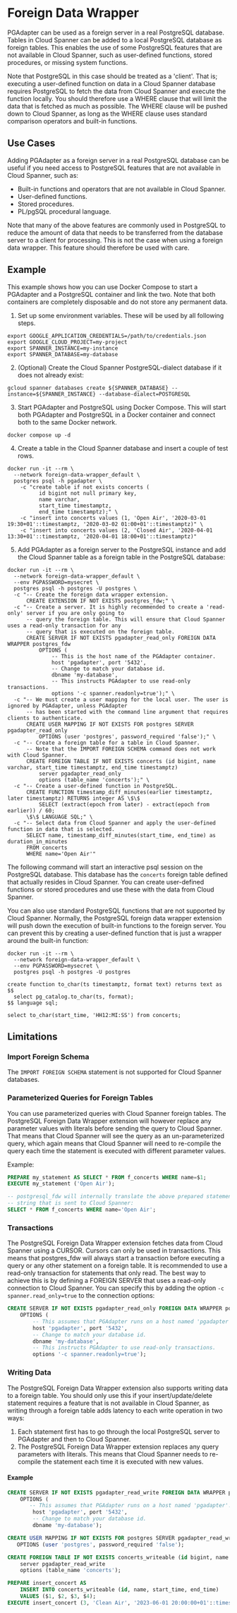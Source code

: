 # Foreign Data Wrapper

PGAdapter can be used as a foreign server in a real PostgreSQL database. Tables in Cloud Spanner can
be added to a local PostgreSQL database as foreign tables. This enables the use of some PostgreSQL
features that are not available in Cloud Spanner, such as user-defined functions, stored procedures,
or missing system functions.

Note that PostgreSQL in this case should be treated as a 'client'. That is; executing a user-defined
function on data in a Cloud Spanner database requires PostgreSQL to fetch the data from Cloud Spanner
and execute the function locally. You should therefore use a WHERE clause that will limit the data
that is fetched as much as possible. The WHERE clause will be pushed down to Cloud Spanner, as long
as the WHERE clause uses standard comparison operators and built-in functions.

## Use Cases

Adding PGAdapter as a foreign server in a real PostgreSQL database can be useful if you need access
to PostgreSQL features that are not available in Cloud Spanner, such as:
* Built-in functions and operators that are not available in Cloud Spanner.
* User-defined functions.
* Stored procedures.
* PL/pgSQL procedural language.

Note that many of the above features are commonly used in PostgreSQL to reduce the amount of data
that needs to be transferred from the database server to a client for processing. This is not the
case when using a foreign data wrapper. This feature should therefore be used with care.

## Example

This example shows how you can use Docker Compose to start a PGAdapter and a PostgreSQL container
and link the two. Note that both containers are completely disposable and do not store any permanent
data.

1. Set up some environment variables. These will be used by all following steps.

```shell
export GOOGLE_APPLICATION_CREDENTIALS=/path/to/credentials.json
export GOOGLE_CLOUD_PROJECT=my-project
export SPANNER_INSTANCE=my-instance
export SPANNER_DATABASE=my-database
```

2. (Optional) Create the Cloud Spanner PostgreSQL-dialect database if it does not already exist:

```shell
gcloud spanner databases create ${SPANNER_DATABASE} --instance=${SPANNER_INSTANCE} --database-dialect=POSTGRESQL
```

3. Start PGAdapter and PostgreSQL using Docker Compose. This will start both PGAdapter and PostgreSQL
   in a Docker container and connect both to the same Docker network.

```shell
docker compose up -d
```

4. Create a table in the Cloud Spanner database and insert a couple of test rows.

```shell
docker run -it --rm \
  --network foreign-data-wrapper_default \
  postgres psql -h pgadapter \
    -c "create table if not exists concerts (
          id bigint not null primary key,
          name varchar,
          start_time timestamptz,
          end_time timestamptz);" \
    -c "insert into concerts values (1, 'Open Air', '2020-03-01 19:30+01'::timestamptz, '2020-03-02 01:00+01'::timestamptz)" \
    -c "insert into concerts values (2, 'Closed Air', '2020-04-01 13:30+01'::timestamptz, '2020-04-01 18:00+01'::timestamptz)"
```

5. Add PGAdapter as a foreign server to the PostgreSQL instance and add the Cloud Spanner table as a
   foreign table in the PostgreSQL database:

```shell
docker run -it --rm \
  --network foreign-data-wrapper_default \
  --env PGPASSWORD=mysecret \
  postgres psql -h postgres -U postgres \
  -c "-- Create the foreign data wrapper extension.
      CREATE EXTENSION IF NOT EXISTS postgres_fdw;" \
  -c "-- Create a server. It is highly recommended to create a 'read-only' server if you are only going to
      -- query the foreign table. This will ensure that Cloud Spanner uses a read-only transaction for any
      -- query that is executed on the foreign table.
      CREATE SERVER IF NOT EXISTS pgadapter_read_only FOREIGN DATA WRAPPER postgres_fdw 
          OPTIONS (
              -- This is the host name of the PGAdapter container.
              host 'pgadapter', port '5432',
              -- Change to match your database id.
              dbname 'my-database',
              -- This instructs PGAdapter to use read-only transactions.
              options '-c spanner.readonly=true');" \
  -c "-- We must create a user mapping for the local user. The user is ignored by PGAdapter, unless PGAdapter
      -- has been started with the command line argument that requires clients to authenticate.
      CREATE USER MAPPING IF NOT EXISTS FOR postgres SERVER pgadapter_read_only
          OPTIONS (user 'postgres', password_required 'false');" \
  -c "-- Create a foreign table for a table in Cloud Spanner.
      -- Note that the IMPORT FOREIGN SCHEMA command does not work with Cloud Spanner.
      CREATE FOREIGN TABLE IF NOT EXISTS concerts (id bigint, name varchar, start_time timestamptz, end_time timestamptz)
          server pgadapter_read_only
          options (table_name 'concerts');" \
  -c "-- Create a user-defined function in PostgreSQL.
      CREATE FUNCTION timestamp_diff_minutes(earlier timestamptz, later timestamptz) RETURNS integer AS \$\$
          SELECT (extract(epoch from later) - extract(epoch from earlier)) / 60;
      \$\$ LANGUAGE SQL;" \
  -c "-- Select data from Cloud Spanner and apply the user-defined function in data that is selected.
      SELECT name, timestamp_diff_minutes(start_time, end_time) as duration_in_minutes
      FROM concerts
      WHERE name='Open Air'"
```

The following command will start an interactive psql session on the PostgreSQL database. This
database has the `concerts` foreign table defined that actually resides in Cloud Spanner. You can
create user-defined functions or stored procedures and use these with the data from Cloud Spanner.

You can also use standard PostgreSQL functions that are not supported by Cloud Spanner. Normally,
the PostgreSQL foreign data wrapper extension will push down the execution of built-in functions to
the foreign server. You can prevent this by creating a user-defined function that is just a wrapper
around the built-in function:

```shell
docker run -it --rm \
  --network foreign-data-wrapper_default \
  --env PGPASSWORD=mysecret \
  postgres psql -h postgres -U postgres

create function to_char(ts timestamptz, format text) returns text as $$
  select pg_catalog.to_char(ts, format);
$$ language sql;

select to_char(start_time, 'HH12:MI:SS') from concerts;
```

## Limitations

### Import Foreign Schema
The `IMPORT FOREIGN SCHEMA` statement is not supported for Cloud Spanner databases.

### Parameterized Queries for Foreign Tables
You can use parameterized queries with Cloud Spanner foreign tables. The PostgreSQL Foreign Data
Wrapper extension will however replace any parameter values with literals before sending the query
to Cloud Spanner. That means that Cloud Spanner will see the query as an un-parameterized query,
which again means that Cloud Spanner will need to re-compile the query each time the statement is
executed with different parameter values.

Example:

```sql
PREPARE my_statement AS SELECT * FROM f_concerts WHERE name=$1;
EXECUTE my_statement ('Open Air');

-- postgresql_fdw will internally translate the above prepared statement into the following query
-- string that is sent to Cloud Spanner:
SELECT * FROM f_concerts WHERE name='Open Air';
```

### Transactions
The PostgreSQL Foreign Data Wrapper extension fetches data from Cloud Spanner using a CURSOR.
Cursors can only be used in transactions. This means that postgres_fdw will always start a
transaction before executing a query or any other statement on a foreign table. It is recommended to
use a read-only transaction for statements that only read. The best way to achieve this is by
defining a FOREIGN SERVER that uses a read-only connection to Cloud Spanner. You can specify this
by adding the option `-c spanner.read_only=true` to the connection options:

```sql
CREATE SERVER IF NOT EXISTS pgadapter_read_only FOREIGN DATA WRAPPER postgres_fdw 
    OPTIONS (
        -- This assumes that PGAdapter runs on a host named 'pgadapter'.
        host 'pgadapter', port '5432',
        -- Change to match your database id.
        dbname 'my-database',
        -- This instructs PGAdapter to use read-only transactions.
        options '-c spanner.readonly=true');
```

### Writing Data
The PostgreSQL Foreign Data Wrapper extension also supports writing data to a foreign table. You
should only use this if your insert/update/delete statement requires a feature that is not available
in Cloud Spanner, as writing through a foreign table adds latency to each write operation in two
ways:
1. Each statement first has to go through the local PostgreSQL server to PGAdapter and then to Cloud Spanner.
2. The PostgreSQL Foreign Data Wrapper extension replaces any query parameters with literals. This means
   that Cloud Spanner needs to re-compile the statement each time it is executed with new values.

#### Example

```sql
CREATE SERVER IF NOT EXISTS pgadapter_read_write FOREIGN DATA WRAPPER postgres_fdw 
    OPTIONS (
       -- This assumes that PGAdapter runs on a host named 'pgadapter'.
        host 'pgadapter', port '5432',
        -- Change to match your database id.
        dbname 'my-database');

CREATE USER MAPPING IF NOT EXISTS FOR postgres SERVER pgadapter_read_write
   OPTIONS (user 'postgres', password_required 'false');

CREATE FOREIGN TABLE IF NOT EXISTS concerts_writeable (id bigint, name varchar, start_time timestamptz, end_time timestamptz)
    server pgadapter_read_write
    options (table_name 'concerts');

PREPARE insert_concert AS
    INSERT INTO concerts_writeable (id, name, start_time, end_time)
    VALUES ($1, $2, $3, $4);
EXECUTE insert_concert (3, 'Clean Air', '2023-06-01 20:00:00+01'::timestamptz, '2023-06-02 02:30:00+01'::timestamptz);
```
